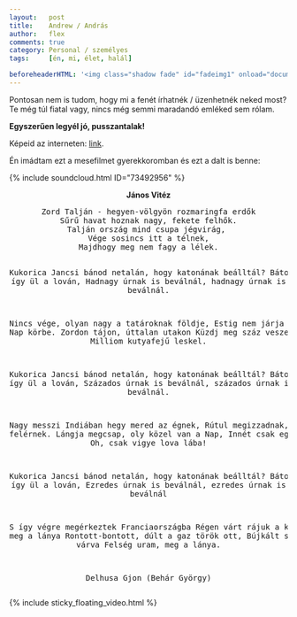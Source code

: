 ```yaml
---
layout:   post
title:    Andrew / András
author:   flex
comments: true
category: Personal / személyes
tags:     [én, mi, élet, halál]

beforeheaderHTML: '<img class="shadow fade" id="fadeimg1" onload="document.getElementById(''fadeimg1'').style.opacity=''1''" style="" src="https://andras.fleischmann.hu/photos/andras/PICT0026_ORIGINAL.jpg">'
---
```


Pontosan nem is tudom, hogy mi a fenét írhatnék / üzenhetnék neked most? Te még túl fiatal vagy, nincs még semmi maradandó emléked sem rólam. 

**Egyszerűen legyél jó, pusszantalak!**

Képeid az interneten: [link](https://andras.fleischmann.hu/).

Én imádtam ezt a mesefilmet gyerekkoromban és ezt a dalt is benne: 

<div class="video-wrap"><div class="video">

{% include soundcloud.html ID="73492956" %}

</div></div>

<div id="lyrics"><div class="lyricsheader" style=""><p><center><b>János Vitéz</b></center></p></div>

<center><pre>
Zord Talján - hegyen-völgyön rozmaringfa erdők
Sűrű havat hoznak nagy, fekete felhők.
Talján ország mind csupa jégvirág, 
Vége sosincs itt a télnek,
Majdhogy meg nem fagy a lélek.

Kukorica Jancsi bánod netalán, 
hogy katonának beálltál?
Bátor huszár így ül a lován,
Hadnagy úrnak is beválnál,
hadnagy úrnak is beválnál.

Nincs vége, olyan nagy a tatároknak földje,
Estig nem járja a felkelő Nap körbe.
Zordon tájon, úttalan utakon
Küzdj meg száz veszedelemmel!
Milliom kutyafejű leskel.

Kukorica Jancsi bánod netalán, 
hogy katonának beálltál?
Bátor huszár így ül a lován,
Százados úrnak is beválnál,
százados úrnak is beválnál.

Nagy messzi Indiában hegy mered az égnek,
Rútul megizzadnak, kik oda felérnek.
Lángja megcsap, oly közel van a Nap,
Innét csak egy óra vágta
Oh, csak vigye lova lába!

Kukorica Jancsi bánod netalán,
hogy katonának beálltál?
Bátor huszár így ül a lován,
Ezredes úrnak is beválnál,
ezredes úrnak is beválnál<div class="sticky_floating_video" style="display: inline;"></div>

S így végre megérkeztek Franciaországba
Régen várt rájuk a király, meg a lánya
Rontott-bontott, dúlt a gaz török ott, 
Bújkált szabadulást várva
Felség uram, meg a lánya.

Delhusa Gjon (Behár György)</pre></center></div>

{% include sticky_floating_video.html %}